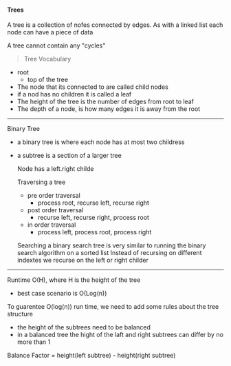 #### Trees

A tree is a collection of nofes connected by edges. 
As with a linked list each node can have a piece of data

A tree cannot contain any "cycles"

> Tree Vocabulary
- root
  - top of the tree
- The node that its connected to are called child nodes
- if a nod has no children it is called a leaf
- The height of the tree is the number of edges from root to leaf
- The depth of a node, is how many edges it is away from the root

---
Binary Tree

- a binary tree is where each node has at most two childress
- a subtree is a section of a larger tree

  Node has a left.right childe

  Traversing a tree
  - pre order traversal
    - process root, recurse left, recurse right 
  - post order traversal
    - recurse left, recurse right, process root
  - in order traversal
    - process left, process root, process right
   
  Searching a binary search tree is very similar to running the binary search algorithm on a sorted list
  Instead of recursing on different indextes we recurse on the left or right childer
---
Runtime O(H), where H is the height of the tree
- best case scenario is O(Log(n))

To guarentee O(log(n)) run time, we need to add some rules about the tree structure
- the height of the subtrees need to be balanced
- in a balanced tree the hight of the laft and right subtrees can differ by no more than 1

Balance Factor = height(left subtree) - height(right subtree)
